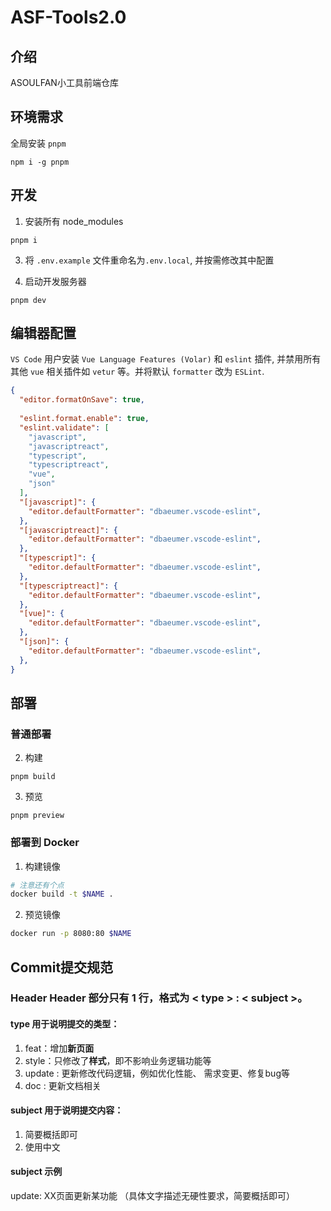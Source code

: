 # ASF-Tools2.0

## 介绍
ASOULFAN小工具前端仓库

## 环境需求

全局安装 `pnpm`

```
npm i -g pnpm
```

## 开发

1. 安装所有 node_modules

```
pnpm i
```

3. 将 `.env.example` 文件重命名为`.env.local`, 并按需修改其中配置

4. 启动开发服务器

```
pnpm dev
```

## 编辑器配置

`VS Code` 用户安装 `Vue Language Features (Volar)` 和 `eslint` 插件, 并禁用所有其他 `vue` 相关插件如 `vetur` 等。并将默认 `formatter` 改为 `ESLint`.

```json
{
  "editor.formatOnSave": true,
  
  "eslint.format.enable": true,
  "eslint.validate": [
    "javascript",
    "javascriptreact",
    "typescript",
    "typescriptreact",
    "vue",
    "json"
  ],
  "[javascript]": {
    "editor.defaultFormatter": "dbaeumer.vscode-eslint",
  },
  "[javascriptreact]": {
    "editor.defaultFormatter": "dbaeumer.vscode-eslint",
  },
  "[typescript]": {
    "editor.defaultFormatter": "dbaeumer.vscode-eslint",
  },
  "[typescriptreact]": {
    "editor.defaultFormatter": "dbaeumer.vscode-eslint",
  },
  "[vue]": {
    "editor.defaultFormatter": "dbaeumer.vscode-eslint",
  },
  "[json]": {
    "editor.defaultFormatter": "dbaeumer.vscode-eslint",
  },
}
```

## 部署

### 普通部署

2. 构建

```
pnpm build
```

3. 预览

```
pnpm preview
```

### 部署到 Docker

1. 构建镜像

```sh
# 注意还有个点
docker build -t $NAME . 
```

2. 预览镜像

```sh
docker run -p 8080:80 $NAME
```



## Commit提交规范

### Header Header 部分只有 1 行，格式为 < type > : < subject >。

#### type 用于说明提交的类型： 

1. feat：增加**新页面**
2. style：只修改了**样式**，即不影响业务逻辑功能等
3. update :  更新修改代码逻辑，例如优化性能、 需求变更、修复bug等
4. doc :  更新文档相关

#### subject 用于说明提交内容：

1. 简要概括即可
2. 使用中文

#### subject 示例

update: XX页面更新某功能 （具体文字描述无硬性要求，简要概括即可）
